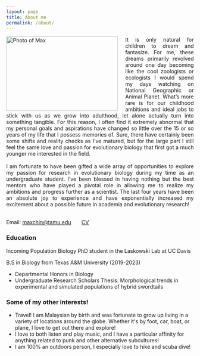 ```yaml
---
layout: page
title: About me
permalink: /about/
---
```


<style>
div {
  text-align: justify;
  text-justify: inter-word;
}
</style>

<img src="../images/headshot.jpg" alt="Photo of Max" style="float:left;margin-right:20px;height:200px;width:300px">

<div>
It is only natural for children to dream and fantasize. For me, these dreams primarily revolved around one day becoming like the cool zoologists or ecologists I would spend my days watching on National Geographic or Animal Planet. What’s more rare is for our childhood ambitions and ideal jobs to stick with us as we grow into adulthood, let alone actually turn into something tangible. For this reason, I often find it extremely abnormal that my personal goals and aspirations have changed so little over the 15 or so years of my life that I possess memories of. Sure, there have certainly been some shifts and reality checks as I’ve matured, but for the large part I still feel the same love and passion for evolutionary biology that first got a much younger me interested in the field.<br><br>
</div> 

<div>
I am fortunate to have been gifted a wide array of opportunities to explore my passion for research in evolutionary biology during my time as an undergraduate student. I’ve been blessed in having nothing but the best mentors who have played a pivotal role in allowing me to realize my ambitions and progress further as a scientist. The last four years have been an absolute joy to experience and have exponentially increased my excitement about a possible future in academia and evolutionary research!<br><br>
</div>

Email: <a href="mailto: maxchin@tamu.edu">maxchin@tamu.edu</a>&emsp;&emsp;<a href="../Max Chin CV.pdf">CV</a>

<h3>Education</h3>

Incoming Population Biology PhD student in the Laskowski Lab at UC Davis

B.S in Biology from Texas A&M University (2019-2023)
<ul>
<li>Departmental Honors in Biology</li>
<li>Undergraduate Research Scholars Thesis: Morphological trends in experimental and simulated populations of hybrid swordtails</li>
</ul>

<h3>Some of my other interests!</h3>
<ul>
<li>Travel! I am Malaysian by birth and was fortunate to grow up living in a variety of locations around the globe. Whether it's by foot, car, boat, or plane, I love to get out there and explore!</li>
<li>I love to both listen and play music, and I have a particular affinity for anything related to punk and other alternative subcultures!</li> 
<li>I am 100% an outdoors person, I especially love to hike and scuba dive!</li>
</ul>
